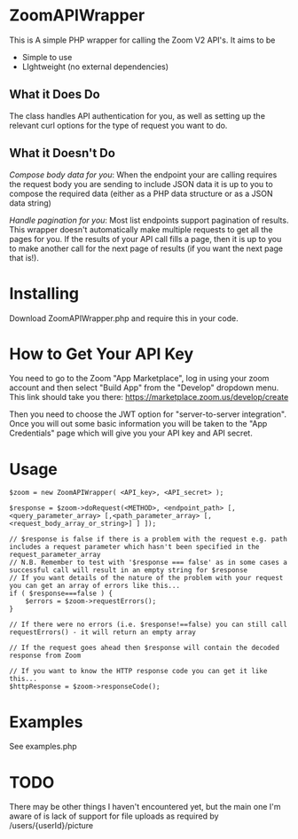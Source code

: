 ZoomAPIWrapper
==============

This is A simple PHP wrapper for calling the Zoom V2 API's. It aims to be
- Simple to use
- LIghtweight (no external dependencies)

What it Does Do
---------------

The class handles API authentication for you, as well as setting up the relevant curl options for the type of request you want to do.

What it Doesn't Do
------------------

*Compose body data for you*: When the endpoint your are calling requires the request body you are sending to include JSON data it is up to you to compose the required data (either as a PHP data structure or as a JSON data string)

*Handle pagination for you*: Most list endpoints support pagination of results. This wrapper doesn't automatically make multiple requests to get all the pages for you. If the results of your API call fills a page, then it is up to you to make another call for the next page of results (if you want the next page that is!).

Installing 
==========

Download ZoomAPIWrapper.php and require this in your code.

How to Get Your API Key
=======================

You need to go to the Zoom "App Marketplace", log in using your zoom account and then select "Build App" from the "Develop" dropdown menu. This link should take you there: https://marketplace.zoom.us/develop/create

Then you need to choose the JWT option for "server-to-server integration". Once you will out some basic information you will be taken to the "App Credentials" page which will give you your API key and API secret.

Usage
=====

    $zoom = new ZoomAPIWrapper( <API_key>, <API_secret> );
  
    $response = $zoom->doRequest(<METHOD>, <endpoint_path> [,<query_parameter_array> [,<path_parameter_array> [,<request_body_array_or_string>] ] ]);
  
    // $response is false if there is a problem with the request e.g. path includes a request parameter which hasn't been specified in the request_parameter_array
    // N.B. Remember to test with '$response === false' as in some cases a successful call will result in an empty string for $response
    // If you want details of the nature of the problem with your request you can get an array of errors like this...
    if ( $response===false ) {
        $errors = $zoom->requestErrors();
    }

    // If there were no errors (i.e. $response!==false) you can still call requestErrors() - it will return an empty array

    // If the request goes ahead then $response will contain the decoded response from Zoom
  
    // If you want to know the HTTP response code you can get it like this...
    $httpResponse = $zoom->responseCode();
  
  
Examples
========

See examples.php

TODO
====

There may be other things I haven't encountered yet, but the main one I'm aware of is lack of support for file uploads as required by /users/{userId}/picture
